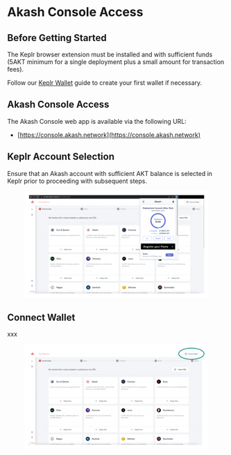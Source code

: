 # Akash Console Access

## Before Getting Started

The Keplr browser extension must be installed and with sufficient funds (5AKT minimum for a single deployment plus a small amount for transaction fees).

Follow our [Keplr Wallet](../../../tokens-and-wallets/keplr.md) guide to create your first wallet if necessary.

## &#x20;Akash Console Access

The Akash Console web app is available via the following URL:

* [https://console.akash.network](https://console.akash.network)

## Keplr Account Selection

Ensure that an Akash account with sufficient AKT balance is selected in Keplr prior to proceeding with subsequent steps.

<figure><img src="../../../.gitbook/assets/akashConsoleKeplr.png" alt=""><figcaption></figcaption></figure>

## Connect Wallet

xxx

<figure><img src="../../../.gitbook/assets/akashConsoleConnectWallet.png" alt=""><figcaption></figcaption></figure>
